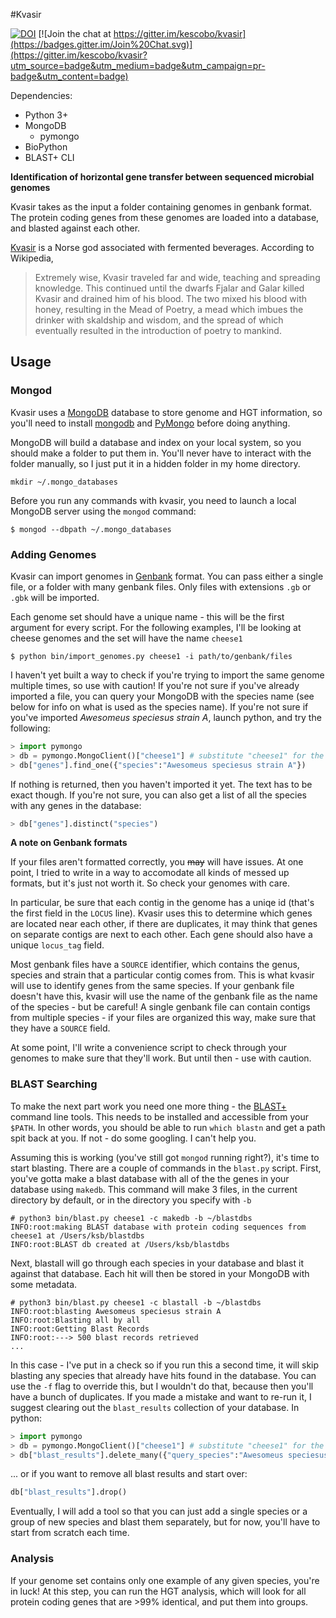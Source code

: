 #Kvasir

[![DOI](https://zenodo.org/badge/22309/kescobo/kvasir.svg)](https://zenodo.org/badge/latestdoi/22309/kescobo/kvasir) [![Join the chat at https://gitter.im/kescobo/kvasir](https://badges.gitter.im/Join%20Chat.svg)](https://gitter.im/kescobo/kvasir?utm_source=badge&utm_medium=badge&utm_campaign=pr-badge&utm_content=badge)

Dependencies:
* Python 3+
* MongoDB
  * pymongo
* BioPython
* BLAST+ CLI

**Identification of horizontal gene transfer between sequenced microbial genomes**

Kvasir takes as the input a folder containing genomes in genbank format. The protein coding genes from these genomes are loaded into a database, and blasted against each other.

[Kvasir](https://en.wikipedia.org/wiki/Kvasir) is a Norse god associated with fermented beverages. According to Wikipedia,

>Extremely wise, Kvasir traveled far and wide, teaching and spreading knowledge. This continued until the dwarfs Fjalar and Galar killed Kvasir and drained him of his blood. The two mixed his blood with honey, resulting in the Mead of Poetry, a mead which imbues the drinker with skaldship and wisdom, and the spread of which eventually resulted in the introduction of poetry to mankind.

## Usage

### Mongod

Kvasir uses a [MongoDB](https://www.mongodb.com/) database to store genome and HGT information, so you'll need to install [mongodb](https://www.mongodb.com/download-center?jmp=nav#community) and [PyMongo](https://api.mongodb.com/python/current/installation.html) before doing anything.

MongoDB will build a database and index on your local system, so you should make a folder to put them in. You'll never have to interact with the folder manually, so I just put it in a hidden folder in my home directory.

```
mkdir ~/.mongo_databases
```

Before you run any commands with kvasir, you need to launch a local MongoDB server using the `mongod` command:

```
$ mongod --dbpath ~/.mongo_databases
```

### Adding Genomes

Kvasir can import genomes in [Genbank](https://www.ncbi.nlm.nih.gov/Sitemap/samplerecord.html) format. You can pass either a single file, or a folder with many genbank files. Only files with extensions `.gb` or `.gbk` will be imported.

Each genome set should have a unique name - this will be the first argument for every script. For the following examples, I'll be looking at cheese genomes and the set will have the name `cheese1`

```
$ python bin/import_genomes.py cheese1 -i path/to/genbank/files
```

I haven't yet built a way to check if you're trying to import the same genome multiple times, so use with caution! If you're not sure if you've already imported a file, you can query your MongoDB with the species name (see below for info on what is used as the species name). If you're not sure if you've imported *Awesomeus speciesus strain A*, launch python, and try the following:

```python
> import pymongo
> db = pymongo.MongoClient()["cheese1"] # substitute "cheese1" for the name of your genome set
> db["genes"].find_one({"species":"Awesomeus speciesus strain A"})
```

If nothing is returned, then you haven't imported it yet. The text has to be exact though. If you're not sure, you can also get a list of all the species with any genes in the database:

```python
> db["genes"].distinct("species")
```

**A note on Genbank formats**

If your files aren't formatted correctly, you ~~may~~ will have issues. At one point, I tried to write in a way to accomodate all kinds of messed up formats, but it's just not worth it. So check your genomes with care.

In particular, be sure that each contig in the genome has a uniqe id (that's the first field in the `LOCUS` line). Kvasir uses this to determine which genes are located near each other, if there are duplicates, it may think that genes on separate contigs are next to each other. Each gene should also have a unique `locus_tag` field.

Most genbank files have a `SOURCE` identifier, which contains the genus, species and strain that a particular contig comes from. This is what kvasir will use to identify genes from the same species. If your genbank file doesn't have this, kvasir will use the name of the genbank file as the name of the species - but be careful! A single genbank file can contain contigs from multiple species - if your files are organized this way, make sure that they have a `SOURCE` field.

At some point, I'll write a convenience script to check through your genomes to make sure that they'll work. But until then - use with caution.

### BLAST Searching

To make the next part work you need one more thing - the [BLAST+](https://www.ncbi.nlm.nih.gov/books/NBK279671/) command line tools. This needs to be installed and accessible from your `$PATH`. In other words, you should be able to run `which blastn` and get a path spit back at you. If not - do some googling. I can't help you.

Assuming this is working (you've still got `mongod` running right?), it's time to start blasting. There are a couple of commands in the `blast.py` script. First, you've gotta make a blast database with all of the the genes in your database using `makedb`. This command will make 3 files, in the current directory by default, or in the directory you specify with `-b`

```
# python3 bin/blast.py cheese1 -c makedb -b ~/blastdbs
INFO:root:making BLAST database with protein coding sequences from cheese1 at /Users/ksb/blastdbs
INFO:root:BLAST db created at /Users/ksb/blastdbs
```

Next, blastall will go through each species in your database and blast it against that database. Each hit will then be stored in your MongoDB with some metadata.

```
# python3 bin/blast.py cheese1 -c blastall -b ~/blastdbs
INFO:root:blasting Awesomeus speciesus strain A
INFO:root:Blasting all by all
INFO:root:Getting Blast Records
INFO:root:---> 500 blast records retrieved
...
```

In this case - I've put in a check so if you run this a second time, it will skip blasting any species that already have hits found in the database. You can use the `-f` flag to override this, but I wouldn't do that, because then you'll have a bunch of duplicates. If you made a mistake and want to re-run it, I suggest clearing out the `blast_results` collection of your database. In python:

```python
> import pymongo
> db = pymongo.MongoClient()["cheese1"] # substitute "cheese1" for the name of your genome set
> db["blast_results"].delete_many({"query_species":"Awesomeus speciesus strain A"})
```

... or if you want to remove all blast results and start over:

```python
db["blast_results"].drop()
```

Eventually, I will add a tool so that you can just add a single species or a group of new species and blast them separately, but for now, you'll have to start from scratch each time.

### Analysis

If your genome set contains only one example of any given species, you're in luck! At this step, you can run the HGT analysis, which will look for all protein coding genes that are >99% identical, and put them into groups. 
